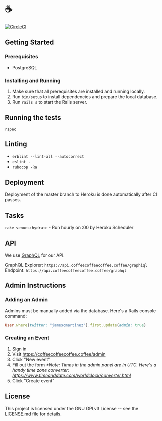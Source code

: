 # ☕️

[![CircleCI](https://circleci.com/gh/jamescmartinez/coffee.svg?style=svg)](https://circleci.com/gh/jamescmartinez/coffee)

## Getting Started

### Prerequisites

- PostgreSQL

### Installing and Running

1. Make sure that all prerequisites are installed and running locally.
1. Run `bin/setup` to install dependencies and prepare the local database.
1. Run `rails s` to start the Rails server.

## Running the tests

```
rspec
```

## Linting

- `erblint --lint-all --autocorrect`
- `eslint .`
- `rubocop -Ra`

## Deployment

Deployment of the master branch to Heroku is done automatically after CI passes.

## Tasks

`rake venues:hydrate` - Run hourly on :00 by Heroku Scheduler

## API

We use [GraphQL](https://graphql.org/) for our API.

GraphQL Explorer: `https://api.coffeecoffeecoffee.coffee/graphiql`
Endpoint: `https://api.coffeecoffeecoffee.coffee/graphql`

## Admin Instructions

### Adding an Admin

Admins must be manually added via the database. Here's a Rails console command:

```ruby
User.where(twitter: "jamescmartinez").first.update(admin: true)
```

### Creating an Event

1. Sign in
1. Visit https://coffeecoffeecoffee.coffee/admin
1. Click "New event"
1. Fill out the form _\*Note: Times in the admin panel are in UTC. Here's a handy time zone converter: https://www.timeanddate.com/worldclock/converter.html_
1. Click "Create event"

## License

This project is licensed under the GNU GPLv3 License -- see the
[LICENSE.md](LICENSE.md) file for details.
